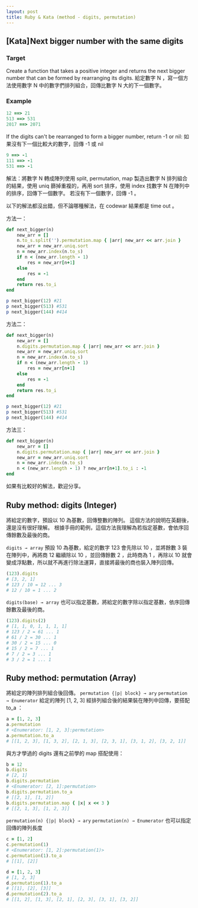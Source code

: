 ```yaml
---
layout: post
title: Ruby & Kata (method - digits, permutation)
---
```


## [Kata] Next bigger number with the same digits
### Target
Create a function that takes a positive integer and returns the next bigger number that can be formed by rearranging its digits.
給定數字 N ，寫一個方法使用數字 N 中的數字們排列組合，回傳比數字 N 大的下一個數字。
### Example
```ruby
12 ==> 21
513 ==> 531
2017 ==> 2071
```
If the digits can't be rearranged to form a bigger number, return -1 or nil:
如果沒有下一個比較大的數字，回傳 -1 或 nil
```ruby
9 ==> -1
111 ==> -1
531 ==> -1
```
解法：將數字 N 轉成陣列使用 split, permutation, map 製造出數字 N 排列組合的結果，使用 uniq 篩掉重複的，再用 sort 排序，使用 index 找數字 N 在陣列中的排序，回傳下一個數字。
若沒有下一個數字，回傳 -1 。

以下的解法都沒出錯，但不論哪種解法，在 codewar 結果都是 time out 。

方法一：
```ruby
def next_bigger(n)
    new_arr = []
    n.to_s.split('').permutation.map { |arr| new_arr << arr.join }
    new_arr = new_arr.uniq.sort
    n = new_arr.index(n.to_s)
    if n < (new_arr.length - 1)
        res = new_arr[n+1]
    else
        res = -1
    end
    return res.to_i
end

p next_bigger(12) #21
p next_bigger(513) #531
p next_bigger(144) #414
```
方法二：
```ruby
def next_bigger(n)
    new_arr = []
    n.digits.permutation.map { |arr| new_arr << arr.join }
    new_arr = new_arr.uniq.sort
    n = new_arr.index(n.to_s)
    if n < (new_arr.length - 1)
        res = new_arr[n+1]
    else
        res = -1
    end
    return res.to_i
end

p next_bigger(12) #21
p next_bigger(513) #531
p next_bigger(144) #414
```
方法三：
```ruby
def next_bigger(n)
    new_arr = []
    n.digits.permutation.map { |arr| new_arr << arr.join }
    new_arr = new_arr.uniq.sort
    n = new_arr.index(n.to_s)
    n < (new_arr.length - 1) ? new_arr[n+1].to_i : -1
end
```
如果有比較好的解法，歡迎分享。

## Ruby method: digits (Integer)
將給定的數字，預設以 10 為基數，回傳整數的陣列。
這個方法的說明在英翻後，還是沒有很好理解。
根據手冊的範例，這個方法我理解為若指定基數，會依序回傳餘數及最後的商。

`digits → array`
預設 10 為基數，給定的數字 123 會先除以 10 ，並將餘數 3  裝在陣列中，再將商 12 繼續除以 10 ，並回傳餘數 2 ，此時商為 1 ，再除以 10 就會變成浮點數，所以就不再進行除法運算，直接將最後的商也裝入陣列回傳。
```ruby
(123).digits
# [3, 2, 1]
# 123 / 10 = 12 ... 3
# 12 / 10 = 1 ... 2
```
`digits(base) → array`
也可以指定基數，將給定的數字除以指定基數，依序回傳餘數及最後的商。
```ruby
(123).digits(2)
# [1, 1, 0, 1, 1, 1, 1]
# 123 / 2 = 61 ... 1
# 61 / 2 = 30 ... 1
# 30 / 2 = 15 ... 0
# 15 / 2 = 7 ... 1
# 7 / 2 = 3 ... 1
# 3 / 2 = 1 ... 1
```

## Ruby method: permutation (Array)
將給定的陣列排列組合後回傳。
`permutation {|p| block} → ary`
`permutation → Enumerator`
給定的陣列 [1, 2, 3] 經排列組合後的結果裝在陣列中回傳，要搭配 to_a ：
```ruby
a = [1, 2, 3]
a.permutation
# <Enumerator: [1, 2, 3]:permutation>
a.permutation.to_a
# [[1, 2, 3], [1, 3, 2], [2, 1, 3], [2, 3, 1], [3, 1, 2], [3, 2, 1]]
```
與方才學過的 digits 還有之前學的 map 搭配使用：
```ruby
b = 12
b.digits
# [2, 1]
b.digits.permutation
# <Enumerator: [2, 1]:permutation>
b.digits.permutation.to_a
# [[2, 1], [1, 2]]
b.digits.permutation.map { |x| x << 3 }
# [[2, 1, 3], [1, 2, 3]]
```


`permutation(n) {|p| block} → ary`
`permutation(n) → Enumerator`
也可以指定回傳的陣列長度
```ruby
c = [1, 2]
c.permutation(1)
# <Enumerator: [1, 2]:permutation(1)>
c.permutation(1).to_a
# [[1], [2]]

d = [1, 2, 3]
# [1, 2, 3]
d.permutation(1).to_a
# [[1], [2], [3]]
d.permutation(2).to_a
# [[1, 2], [1, 3], [2, 1], [2, 3], [3, 1], [3, 2]]
```